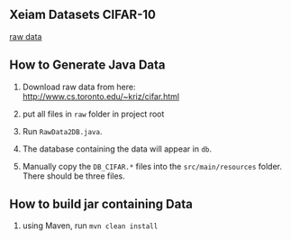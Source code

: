 ## Xeiam Datasets CIFAR-10

[raw data](http://www.cs.toronto.edu/~kriz/cifar.html) 

## How to Generate Java Data

1. Download raw data from here: http://www.cs.toronto.edu/~kriz/cifar.html

1. put all files in `raw` folder in project root

1. Run `RawData2DB.java`. 

1. The database containing the data will appear in `db`.

1. Manually copy the `DB_CIFAR.*` files into the `src/main/resources` folder. There should be three files. 

## How to build jar containing Data

1. using Maven, run `mvn clean install`